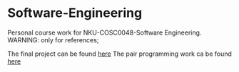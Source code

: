 # Software-Engineering
Personal course work for NKU-COSC0048-Software Engineering. WARNING: only for references;

The final project can be found [here](https://github.com/NK-MXD/SpringBootWebProject)
The pair programming work ca be found [here](https://github.com/RachelCullen/2023SE-Sudoku)
